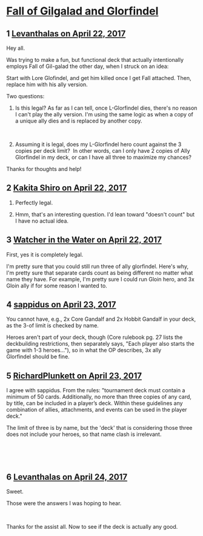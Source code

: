# [Fall of Gilgalad and Glorfindel](https://community.fantasyflightgames.com/topic/247889-fall-of-gilgalad-and-glorfindel/)

## 1 [Levanthalas on April 22, 2017](https://community.fantasyflightgames.com/topic/247889-fall-of-gilgalad-and-glorfindel/?do=findComment&comment=2747160)

Hey all.

Was trying to make a fun, but functional deck that actually intentionally employs Fall of Gil-galad the other day, when I struck on an idea:

Start with Lore Glofindel, and get him killed once I get Fall attached. Then, replace him with his ally version.

Two questions:

1) Is this legal? As far as I can tell, once L-Glorfindel dies, there's no reason I can't play the ally version. I'm using the same logic as when a copy of a unique ally dies and is replaced by another copy.

 

2) Assuming it is legal, does my L-Glorfindel hero count against the 3 copies per deck limit?  In other words, can I only have 2 copies of Ally Glorfindel in my deck, or can I have all three to maximize my chances?

Thanks for thoughts and help!

## 2 [Kakita Shiro on April 22, 2017](https://community.fantasyflightgames.com/topic/247889-fall-of-gilgalad-and-glorfindel/?do=findComment&comment=2747165)

1) Perfectly legal.

2) Hmm, that's an interesting question. I'd lean toward "doesn't count" but I have no actual idea.

## 3 [Watcher in the Water on April 22, 2017](https://community.fantasyflightgames.com/topic/247889-fall-of-gilgalad-and-glorfindel/?do=findComment&comment=2747208)

First, yes it is completely legal.

I'm pretty sure that you could still run three of ally glorfindel. Here's why, I'm pretty sure that separate cards count as being different no matter what name they have. For example, I'm pretty sure I could run Gloin hero, and 3x Gloin ally if for some reason I wanted to. 

## 4 [sappidus on April 23, 2017](https://community.fantasyflightgames.com/topic/247889-fall-of-gilgalad-and-glorfindel/?do=findComment&comment=2747222)

You cannot have, e.g., 2x Core Gandalf and 2x Hobbit Gandalf in your deck, as the 3-of limit is checked by name.

Heroes aren't part of your deck, though (Core rulebook pg. 27 lists the deckbuilding restrictions, then separately says, "Each player also starts the game with 1-3 heroes..."), so in what the OP describes, 3x ally Glorfindel should be fine.

## 5 [RichardPlunkett on April 23, 2017](https://community.fantasyflightgames.com/topic/247889-fall-of-gilgalad-and-glorfindel/?do=findComment&comment=2747229)

I agree with sappidus. From the rules: "tournament deck must contain a minimum of 50 cards. Additionally, no more than three copies of any card, by title, can be included in a player’s deck. Within these guidelines any combination of allies, attachments, and events can be used in the player deck."

The limit of three is by name, but the 'deck' that is considering those three does not include your heroes, so that name clash is irrelevant.

 

 

## 6 [Levanthalas on April 24, 2017](https://community.fantasyflightgames.com/topic/247889-fall-of-gilgalad-and-glorfindel/?do=findComment&comment=2748734)

Sweet.

Those were the answers I was hoping to hear. 

 

Thanks for the assist all. Now to see if the deck is actually any good.

